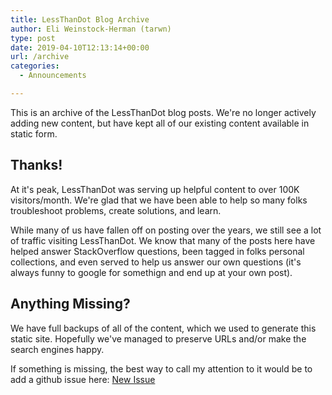 ```yaml
---
title: LessThanDot Blog Archive
author: Eli Weinstock-Herman (tarwn)
type: post
date: 2019-04-10T12:13:14+00:00
url: /archive
categories:
  - Announcements

---
```


This is an archive of the LessThanDot blog posts. We're no longer actively adding new content, but have kept all of
our existing content available in static form.

## Thanks!

At it's peak, LessThanDot was serving up helpful content to over 100K visitors/month. We're glad that we have been 
able to help so many folks troubleshoot problems, create solutions, and learn. 

While many of us have fallen off on posting over the years, we still see a lot of traffic visiting LessThanDot. We know that
many of the posts here have helped answer StackOverflow questions, been tagged in folks personal collections, and 
even served to help us answer our own questions (it's always funny to google for somethign and end up at your own
post).

## Anything Missing?

We have full backups of all of the content, which we used to generate this static site. Hopefully we've managed
to preserve URLs and/or make the search engines happy.

If something is missing, the best way to call my attention to it would be to add a github issue here: [New Issue](https://github.com/tarwn/lessthandot-hugo/issues)
